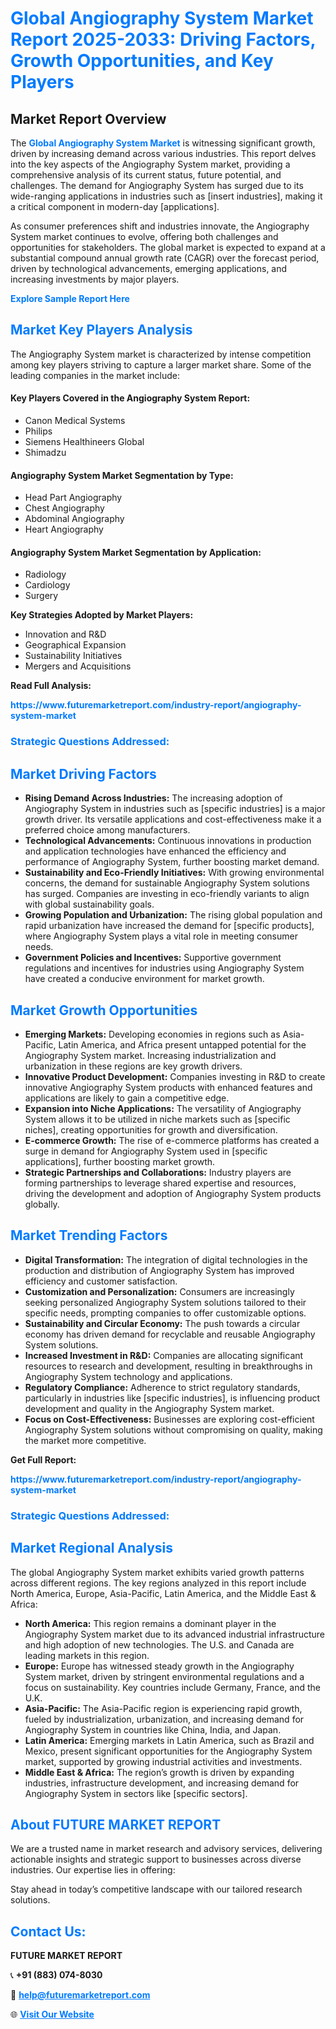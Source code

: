 <h1 style="color: #007BFF;">Global Angiography System Market Report 2025-2033: Driving Factors, Growth Opportunities, and Key Players</h1>

<section id="overview">
<h2>Market Report Overview</h2>
<p>The <a href="https://www.futuremarketreport.com/industry-report/angiography-system-market" style="color: #007BFF; text-decoration: none;"><strong>Global Angiography System Market</strong></a> is witnessing significant growth, driven by increasing demand across various industries. This report delves into the key aspects of the Angiography System market, providing a comprehensive analysis of its current status, future potential, and challenges. The demand for Angiography System has surged due to its wide-ranging applications in industries such as [insert industries], making it a critical component in modern-day [applications].</p>
<p>As consumer preferences shift and industries innovate, the Angiography System market continues to evolve, offering both challenges and opportunities for stakeholders. The global market is expected to expand at a substantial compound annual growth rate (CAGR) over the forecast period, driven by technological advancements, emerging applications, and increasing investments by major players.</p>
</section>

<section id="overview">
<p><a href="https://www.futuremarketreport.com/request-sample/reportId=59816" style="color: #007BFF; text-decoration: none;"><strong>Explore Sample Report Here</strong></a></p>
</section>

<section id="key-players">
<h2 style="color: #007BFF;">Market Key Players Analysis</h2>
<p>The Angiography System market is characterized by intense competition among key players striving to capture a larger market share. Some of the leading companies in the market include:</p>
<h4>Key Players Covered in the Angiography System Report:</h4>
<ul><li>Canon Medical Systems</li><li>Philips</li><li>Siemens Healthineers Global</li><li>Shimadzu</li></ul>
<h4>Angiography System Market Segmentation by Type:</h4>
<ul><li>Head Part Angiography</li><li>Chest Angiography</li><li>Abdominal Angiography</li><li>Heart Angiography</li></ul>

<h4>Angiography System Market Segmentation by Application:</h4>
<ul><li>Radiology</li><li>Cardiology</li><li>Surgery</li></ul>
<p><strong>Key Strategies Adopted by Market Players:</strong></p>
<ul>
<li>Innovation and R&D</li>
<li>Geographical Expansion</li>
<li>Sustainability Initiatives</li>
<li>Mergers and Acquisitions</li>
</ul>
</section>

<section>
<p><strong>Read Full Analysis: </strong></p><a href="https://www.futuremarketreport.com/industry-report/angiography-system-market" style="color: #007BFF; text-decoration: none;"><strong>https://www.futuremarketreport.com/industry-report/angiography-system-market</strong></a>
<h3 style="color: #007BFF;">Strategic Questions Addressed:</h3>
</section>

<section id="driving-factors">
<h2 style="color: #007BFF;">Market Driving Factors</h2>
<ul>
<li><strong>Rising Demand Across Industries:</strong> The increasing adoption of Angiography System in industries such as [specific industries] is a major growth driver. Its versatile applications and cost-effectiveness make it a preferred choice among manufacturers.</li>
<li><strong>Technological Advancements:</strong> Continuous innovations in production and application technologies have enhanced the efficiency and performance of Angiography System, further boosting market demand.</li>
<li><strong>Sustainability and Eco-Friendly Initiatives:</strong> With growing environmental concerns, the demand for sustainable Angiography System solutions has surged. Companies are investing in eco-friendly variants to align with global sustainability goals.</li>
<li><strong>Growing Population and Urbanization:</strong> The rising global population and rapid urbanization have increased the demand for [specific products], where Angiography System plays a vital role in meeting consumer needs.</li>
<li><strong>Government Policies and Incentives:</strong> Supportive government regulations and incentives for industries using Angiography System have created a conducive environment for market growth.</li>
</ul>
</section>

<section id="growth-opportunities">
<h2 style="color: #007BFF;">Market Growth Opportunities</h2>
<ul>
<li><strong>Emerging Markets:</strong> Developing economies in regions such as Asia-Pacific, Latin America, and Africa present untapped potential for the Angiography System market. Increasing industrialization and urbanization in these regions are key growth drivers.</li>
<li><strong>Innovative Product Development:</strong> Companies investing in R&D to create innovative Angiography System products with enhanced features and applications are likely to gain a competitive edge.</li>
<li><strong>Expansion into Niche Applications:</strong> The versatility of Angiography System allows it to be utilized in niche markets such as [specific niches], creating opportunities for growth and diversification.</li>
<li><strong>E-commerce Growth:</strong> The rise of e-commerce platforms has created a surge in demand for Angiography System used in [specific applications], further boosting market growth.</li>
<li><strong>Strategic Partnerships and Collaborations:</strong> Industry players are forming partnerships to leverage shared expertise and resources, driving the development and adoption of Angiography System products globally.</li>
</ul>
</section>

<section id="trending-factors">
<h2 style="color: #007BFF;">Market Trending Factors</h2>
<ul>
<li><strong>Digital Transformation:</strong> The integration of digital technologies in the production and distribution of Angiography System has improved efficiency and customer satisfaction.</li>
<li><strong>Customization and Personalization:</strong> Consumers are increasingly seeking personalized Angiography System solutions tailored to their specific needs, prompting companies to offer customizable options.</li>
<li><strong>Sustainability and Circular Economy:</strong> The push towards a circular economy has driven demand for recyclable and reusable Angiography System solutions.</li>
<li><strong>Increased Investment in R&D:</strong> Companies are allocating significant resources to research and development, resulting in breakthroughs in Angiography System technology and applications.</li>
<li><strong>Regulatory Compliance:</strong> Adherence to strict regulatory standards, particularly in industries like [specific industries], is influencing product development and quality in the Angiography System market.</li>
<li><strong>Focus on Cost-Effectiveness:</strong> Businesses are exploring cost-efficient Angiography System solutions without compromising on quality, making the market more competitive.</li>
</ul>
</section>

<section>
<p><strong>Get Full Report: </strong></p><a href="https://www.futuremarketreport.com/industry-report/angiography-system-market" style="color: #007BFF; text-decoration: none;"><strong>https://www.futuremarketreport.com/industry-report/angiography-system-market</strong></a>
<h3 style="color: #007BFF;">Strategic Questions Addressed:</h3>
</section>


<section id="regional-analysis">
<h2 style="color: #007BFF;">Market Regional Analysis</h2>
<p>The global Angiography System market exhibits varied growth patterns across different regions. The key regions analyzed in this report include North America, Europe, Asia-Pacific, Latin America, and the Middle East & Africa:</p>
<ul>
<li><strong>North America:</strong> This region remains a dominant player in the Angiography System market due to its advanced industrial infrastructure and high adoption of new technologies. The U.S. and Canada are leading markets in this region.</li>
<li><strong>Europe:</strong> Europe has witnessed steady growth in the Angiography System market, driven by stringent environmental regulations and a focus on sustainability. Key countries include Germany, France, and the U.K.</li>
<li><strong>Asia-Pacific:</strong> The Asia-Pacific region is experiencing rapid growth, fueled by industrialization, urbanization, and increasing demand for Angiography System in countries like China, India, and Japan.</li>
<li><strong>Latin America:</strong> Emerging markets in Latin America, such as Brazil and Mexico, present significant opportunities for the Angiography System market, supported by growing industrial activities and investments.</li>
<li><strong>Middle East & Africa:</strong> The region’s growth is driven by expanding industries, infrastructure development, and increasing demand for Angiography System in sectors like [specific sectors].</li>
</ul>
</section>

<footer>
<h2 style="color: #007BFF;">About FUTURE MARKET REPORT</h2>
<p>We are a trusted name in market research and advisory services, delivering actionable insights and strategic support to businesses across diverse industries. Our expertise lies in offering:</p>

<p>Stay ahead in today’s competitive landscape with our tailored research solutions.</p>

<h2 style="color: #007BFF;">Contact Us:</h2>
<p><strong>FUTURE MARKET REPORT</strong></p>
<p>📞 <strong>+91 (883) 074-8030</strong></p>
<p>📧 <strong><a href="mailto:help@futuremarketreport.com" style="color: #007BFF;">help@futuremarketreport.com</a></strong></p>
<p>🌐 <strong><a href="https://www.futuremarketreport.com/" style="color: #007BFF;">Visit Our Website</a></strong></p>
</footer>